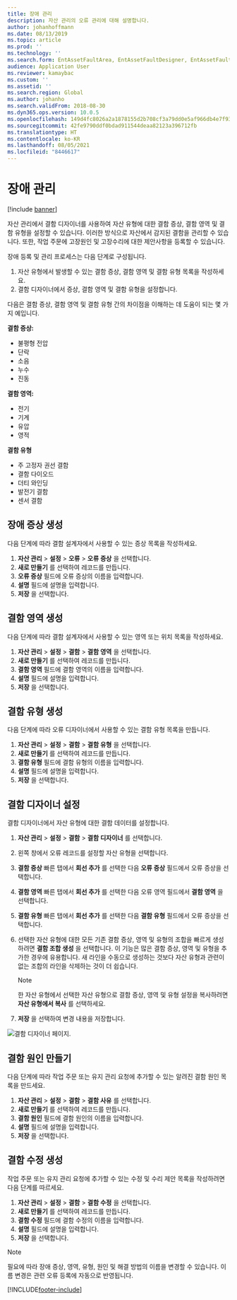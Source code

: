 ```yaml
---
title: 장애 관리
description: 자산 관리의 오류 관리에 대해 설명합니다.
author: johanhoffmann
ms.date: 08/13/2019
ms.topic: article
ms.prod: ''
ms.technology: ''
ms.search.form: EntAssetFaultArea, EntAssetFaultDesigner, EntAssetFaultCopyFromObjectType, EntAssetFaultRemedy, EntAssetObjectFaultRelationRequestInfoPart, EntAssetObjectFaultRelationWorkOrderInfoPart, EntAssetFaultCreateCombinations, EntAssetObjectFaultSymptom, EntAssetObjectFaultSymptomListPage, EntAssetFaultType, EntAssetFaultSymptom, EntAssetFaultCause
audience: Application User
ms.reviewer: kamaybac
ms.custom: ''
ms.assetid: ''
ms.search.region: Global
ms.author: johanho
ms.search.validFrom: 2018-08-30
ms.dyn365.ops.version: 10.0.5
ms.openlocfilehash: 149d4fc8026a2a1878155d2b708cf3a79dd0e5af966db4e7f9339d8ca582da70
ms.sourcegitcommit: 42fe9790ddf0bdad911544deaa82123a396712fb
ms.translationtype: HT
ms.contentlocale: ko-KR
ms.lasthandoff: 08/05/2021
ms.locfileid: "8446617"
---
```

# <a name="fault-management"></a>장애 관리

[!include [banner](../../includes/banner.md)]

 

자산 관리에서 결함 디자이너를 사용하여 자산 유형에 대한 결함 증상, 결함 영역 및 결함 유형을 설정할 수 있습니다. 이러한 방식으로 자산에서 감지된 결함을 관리할 수 있습니다. 또한, 작업 주문에 고장원인 및 고장수리에 대한 제안사항을 등록할 수 있습니다.

장애 등록 및 관리 프로세스는 다음 단계로 구성됩니다.

1. 자산 유형에서 발생할 수 있는 결함 증상, 결함 영역 및 결함 유형 목록을 작성하세요.
2. 결함 디자이너에서 증상, 결함 영역 및 결함 유형을 설정합니다.

다음은 결함 증상, 결함 영역 및 결함 유형 간의 차이점을 이해하는 데 도움이 되는 몇 가지 예입니다.

**결함 증상:**

- 불평형 전압
- 단락
- 소음
- 누수
- 진동

**결함 영역:**

- 전기
- 기계
- 유압
- 영적

**결함 유형**

- 주 고정자 권선 결함
- 결함 다이오드
- 더티 와인딩
- 발전기 결함
- 센서 결함

## <a name="create-fault-symptoms"></a>장애 증상 생성

다음 단계에 따라 결함 설계자에서 사용할 수 있는 증상 목록을 작성하세요.

1. **자산 관리** \> **설정** \> **오류** \> **오류 증상** 을 선택합니다.
2. **새로 만들기** 를 선택하여 레코드를 만듭니다.
3. **오류 증상** 필드에 오류 증상의 이름을 입력합니다.
4. **설명** 필드에 설명을 입력합니다.
5. **저장** 을 선택합니다.

## <a name="create-fault-areas"></a>결함 영역 생성

다음 단계에 따라 결함 설계자에서 사용할 수 있는 영역 또는 위치 목록을 작성하세요.

1. **자산 관리** \> **설정** \> **결함** \> **결함 영역** 을 선택합니다.
2. **새로 만들기** 를 선택하여 레코드를 만듭니다.
3. **결함 영역** 필드에 결함 영역의 이름을 입력합니다.
4. **설명** 필드에 설명을 입력합니다.
5. **저장** 을 선택합니다.

## <a name="create-fault-types"></a>결함 유형 생성

다음 단계에 따라 오류 디자이너에서 사용할 수 있는 결함 유형 목록을 만듭니다.

1. **자산 관리** \> **설정** \> **결함** \> **결함 유형** 을 선택합니다.
2. **새로 만들기** 를 선택하여 레코드를 만듭니다.
3. **결함 유형** 필드에 결함 유형의 이름을 입력합니다.
4. **설명** 필드에 설명을 입력합니다.
5. **저장** 을 선택합니다.

## <a name="set-up-the-fault-designer"></a>결함 디자이너 설정

결함 디자이너에서 자산 유형에 대한 결함 데이터를 설정합니다.

1. **자산 관리** \> **설정** \> **결함** \> **결함 디자이너** 를 선택합니다.
2. 왼쪽 창에서 오류 레코드를 설정할 자산 유형을 선택합니다.
3. **결함 증상** 빠른 탭에서 **회선 추가** 를 선택한 다음 **오류 증상** 필드에서 오류 증상을 선택합니다.
4. **결함 영역** 빠른 탭에서 **회선 추가** 를 선택한 다음 오류 영역 필드에서 **결함 영역** 을 선택합니다.
5. **결함 유형** 빠른 탭에서 **회선 추가** 를 선택한 다음 **결함 유형** 필드에서 오류 증상을 선택합니다.
6. 선택한 자산 유형에 대한 모든 기존 결함 증상, 영역 및 유형의 조합을 빠르게 생성하려면 **결함 조합 생성** 을 선택합니다. 이 기능은 많은 결함 증상, 영역 및 유형을 추가한 경우에 유용합니다. 새 라인을 수동으로 생성하는 것보다 자산 유형과 관련이 없는 조합의 라인을 삭제하는 것이 더 쉽습니다.

    > [!NOTE]
    > 한 자산 유형에서 선택한 자산 유형으로 결함 증상, 영역 및 유형 설정을 복사하려면 **자산 유형에서 복사** 를 선택하세요.

7. **저장** 을 선택하여 변경 내용을 저장합니다.

![결함 디자이너 페이지.](media/21-setup-for-work-orders.png)

## <a name="create-fault-causes"></a>결함 원인 만들기

다음 단계에 따라 작업 주문 또는 유지 관리 요청에 추가할 수 있는 알려진 결함 원인 목록을 만드세요.

1. **자산 관리** \> **설정** \> **결함** \> **결함 사유** 를 선택합니다.
2. **새로 만들기** 를 선택하여 레코드를 만듭니다.
3. **결함 원인** 필드에 결함 원인의 이름을 입력합니다.
4. **설명** 필드에 설명을 입력합니다.
5. **저장** 을 선택합니다.

## <a name="create-fault-remedies"></a>결함 수정 생성

작업 주문 또는 유지 관리 요청에 추가할 수 있는 수정 및 수리 제안 목록을 작성하려면 다음 단계를 따르세요.

1. **자산 관리** \> **설정** \> **결함** \> **결함 수정** 을 선택합니다.
2. **새로 만들기** 를 선택하여 레코드를 만듭니다.
3. **결함 수정** 필드에 결함 수정의 이름을 입력합니다.
4. **설명** 필드에 설명을 입력합니다.
5. **저장** 을 선택합니다.

> [!NOTE]
> 필요에 따라 장애 증상, 영역, 유형, 원인 및 해결 방법의 이름을 변경할 수 있습니다. 이름 변경은 관련 오류 등록에 자동으로 반영됩니다.


[!INCLUDE[footer-include](../../../includes/footer-banner.md)]